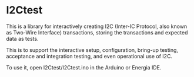 # I2Ctest
This is a library for interactively creating I2C (Inter-IC Protocol, also known as Two-Wire Interface) transactions, storing the transactions and expected data as tests. 

This is to support the interactive setup, configuration, bring-up testing, acceptance and integration testing, and even operational use of I2C. 

To use it, open I2Ctest/I2Ctest.ino in the Arduino or Energia IDE. 



